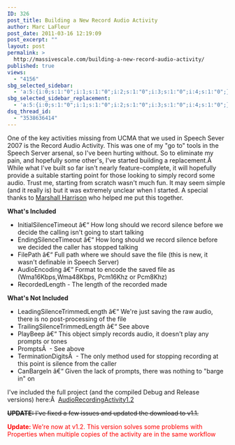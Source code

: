 ```yaml
---
ID: 326
post_title: Building a New Record Audio Activity
author: Marc LaFleur
post_date: 2011-03-16 12:19:09
post_excerpt: ""
layout: post
permalink: >
  http://massivescale.com/building-a-new-record-audio-activity/
published: true
views:
  - "4156"
sbg_selected_sidebar:
  - 'a:5:{i:0;s:1:"0";i:1;s:1:"0";i:2;s:1:"0";i:3;s:1:"0";i:4;s:1:"0";}'
sbg_selected_sidebar_replacement:
  - 'a:5:{i:0;s:1:"0";i:1;s:1:"0";i:2;s:1:"0";i:3;s:1:"0";i:4;s:1:"0";}'
dsq_thread_id:
  - "3538636414"
---
```

One of the key activities missing from UCMA that we used in Speech Sever 2007 is the Record Audio Activity. This was one of my "go to" tools in the Speech Server arsenal, so I've been hurting without. So to eliminate my pain, and hopefully some other's, I've started building a replacement.Â  While what I've built so far isn't nearly feature-complete, it will hopefully provide a suitable starting point for those looking to simply record some audio. Trust me, starting from scratch wasn't much fun. It may seem simple (and it really is) but it was extremely unclear when I started. A special thanks to <a href="http://gotspeech.net/blogs/marshallharrison/default.aspx" target="_blank">Marshall Harrison</a> who helped me put this together.

<strong>What's Included</strong>
<ul>
	<li>InitialSilenceTimeout â€“ How long should we record silence before we decide the calling isn't going to start talking</li>
	<li>EndingSilenceTimeout â€“ How long should we record silence before we decided the caller has stopped talking</li>
	<li>FilePath â€“ Full path where we should save the file (this is new, it wasn't definable in Speech Server)</li>
	<li>AudioEncoding â€“ Format to encode the saved file as (Wma16Kbps,Wma48Kbps, Pcm16Khz or Pcm8Khz)</li>
	<li>RecordedLength - The length of the recorded made</li>
</ul>
<strong>What's Not Included</strong>
<ul>
	<li>LeadingSilenceTrimmedLength â€“ We're just saving the raw audio, there is no post-processing of the file</li>
	<li>TrailingSilenceTrimmedLength â€“ See above</li>
	<li>PlayBeep â€“ This object simply records audio, it doesn't play any prompts or tones</li>
	<li>PromptsÂ  - See above</li>
	<li>TerminationDigitsÂ  - The only method used for stopping recording at this point is silence from the caller</li>
	<li>CanBargeIn â€“ Given the lack of prompts, there was nothing to "barge in" on</li>
</ul>
I've included the full project (and the compiled Debug and Release versions) here:Â  <a rel="attachment wp-att-358" href="http://massivescale.azurewebsites.net/?attachment_id=358">AudioRecordingActivity1.2</a>

<del><strong>UPDATE: </strong>I've fixed a few issues and updated the download to v1.1.</del>

<strong><span style="color: #ff0000;">Update: </span></strong><span style="color: #ff0000;">We're now at v1.2. This version solves some problems with Properties when multiple copies of the activity are in the same workflow</span><span style="color: #ff0000;"> </span>